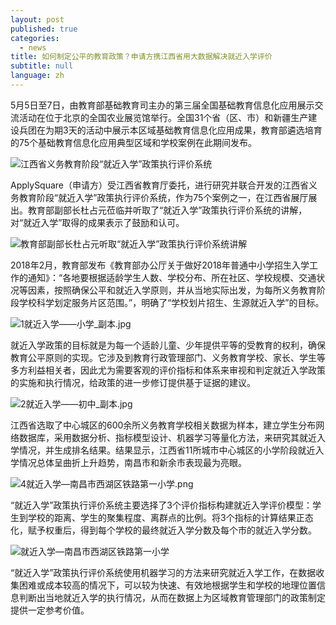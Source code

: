 ```yaml
---
layout: post
published: true
categories:
  - news
title: 如何制定公平的教育政策？申请方携江西省用大数据解决就近入学评价
subtitle: null
language: zh
---
```


5月5日至7日，由教育部基础教育司主办的第三届全国基础教育信息化应用展示交流活动在位于北京的全国农业展览馆举行。全国31个省（区、市）和新疆生产建设兵团在为期3天的活动中展示本区域基础教育信息化应用成果，教育部遴选培育的75个基础教育信息化应用典型区域和学校案例在此期间发布。

![江西省义务教育阶段“就近入学”政策执行评价系统]({{site.baseurl}}/image/微信截图_20180509120332_副本.jpg)

ApplySquare（申请方）受江西省教育厅委托，进行研究并联合开发的江西省义务教育阶段“就近入学”政策执行评价系统，作为75个案例之一，在江西省展厅展出。教育部副部长杜占元莅临并听取了“就近入学”政策执行评价系统的讲解，对“就近入学”取得的成果表示了鼓励和认可。

![教育部副部长杜占元听取“就近入学”政策执行评价系统讲解]({{site.baseurl}}/image/微信截图_20180509120407_副本.jpg)

2018年2月，教育部发布《教育部办公厅关于做好2018年普通中小学招生入学工作的通知》：“各地要根据适龄学生人数、学校分布、所在社区、学校规模、交通状况等因素，按照确保公平和就近入学原则，并从当地实际出发，为每所义务教育阶段学校科学划定服务片区范围。”，明确了“学校划片招生、生源就近入学”的目标。

![1就近入学——小学_副本.jpg]({{site.baseurl}}/image/1就近入学——小学_副本.jpg)

就近入学政策的目标就是为每一个适龄儿童、少年提供平等的受教育的权利，确保教育公平原则的实现。它涉及到教育行政管理部门、义务教育学校、家长、学生等多方利益相关者，因此尤为需要客观的评价指标和体系来审视和判定就近入学政策的实施和执行情况，给政策的进一步修订提供基于证据的建议。
 
![2就近入学——初中_副本.jpg]({{site.baseurl}}/image/2就近入学——初中_副本.jpg)

江西省选取了中心城区的600余所义务教育学校相关数据为样本，建立学生分布网络数据库，采用数据分析、指标模型设计、机器学习等量化方法，来研究其就近入学情况，并生成排名结果。结果显示，江西省11所城市中心城区的小学阶段就近入学情况总体呈曲折上升趋势，南昌市和新余市表现最为亮眼。

 ![4就近入学—南昌市西湖区铁路第一小学.png]({{site.baseurl}}/image/4就近入学—南昌市西湖区铁路第一小学.png)

“就近入学”政策执行评价系统主要选择了3个评价指标构建就近入学评价模型：学生到学校的距离、学生的聚集程度、离群点的比例。将3个指标的计算结果正态化，赋予权重后，得到每个学校的最终就近入学分数及每个市的就近入学分数。
 
![就近入学—南昌市西湖区铁路第一小学]({{site.baseurl}}/image/4%E5%B0%B1%E8%BF%91%E5%85%A5%E5%AD%A6%E2%80%94%E5%8D%97%E6%98%8C%E5%B8%82%E8%A5%BF%E6%B9%96%E5%8C%BA%E9%93%81%E8%B7%AF%E7%AC%AC%E4%B8%80%E5%B0%8F%E5%AD%A6.png)

 “就近入学”政策执行评价系统使用机器学习的方法来研究就近入学工作，在数据收集困难或成本较高的情况下，可以较为快速、有效地根据学生和学校的地理位置信息判断出当地就近入学的执行情况，从而在数据上为区域教育管理部门的政策制定提供一定参考价值。
